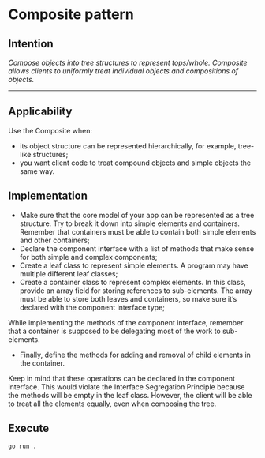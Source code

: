# Composite pattern

## Intention

*Compose objects into tree structures to represent tops/whole. Composite allows clients to uniformly treat individual objects and compositions of objects.*

---

## Applicability

Use the Composite when:
* its object structure can be represented hierarchically, for example, tree-like structures;
* you want client code to treat compound objects and simple objects the same way.

## Implementation

* Make sure that the core model of your app can be represented as a tree structure. Try to break it down into simple elements and containers. Remember that containers must be able to contain both simple elements and other containers;
* Declare the component interface with a list of methods that make sense for both simple and complex components;
* Create a leaf class to represent simple elements. A program may have multiple different leaf classes;
* Create a container class to represent complex elements. In this class, provide an array field for storing references to sub-elements. The array must be able to store both leaves and containers, so make sure it’s declared with the component interface type;

While implementing the methods of the component interface, remember that a container is supposed to be delegating most of the work to sub-elements.
* Finally, define the methods for adding and removal of child elements in the container.

Keep in mind that these operations can be declared in the component interface. This would violate the Interface Segregation Principle because the methods will be empty in the leaf class. However, the client will be able to treat all the elements equally, even when composing the tree.

## Execute

`go run .`